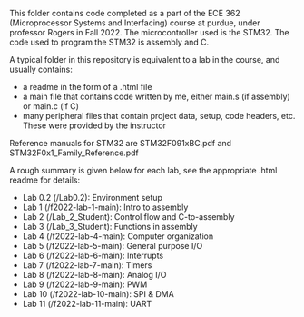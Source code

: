 This folder contains code completed as a part of the ECE 362 (Microprocessor Systems and Interfacing) course at purdue, under professor Rogers in Fall 2022.
The microcontroller used is the STM32. The code used to program the STM32 is assembly and C.

A typical folder in this repository is equivalent to a lab in the course, and usually contains:
- a readme in the form of a .html file
- a main file that contains code written by me, either main.s (if assembly) or main.c (if C)
- many peripheral files that contain project data, setup, code headers, etc. These were provided by the instructor

Reference manuals for STM32 are STM32F091xBC.pdf and STM32F0x1_Family_Reference.pdf

A rough summary is given below for each lab, see the appropriate .html readme for details:
- Lab 0.2 (/Lab0.2): Environment setup
- Lab 1 (/f2022-lab-1-main): Intro to assembly
- Lab 2 (/Lab_2_Student): Control flow and C-to-assembly
- Lab 3 (/Lab_3_Student): Functions in assembly
- Lab 4 (/f2022-lab-4-main): Computer organization
- Lab 5 (/f2022-lab-5-main): General purpose I/O
- Lab 6 (/f2022-lab-6-main): Interrupts
- Lab 7 (/f2022-lab-7-main): Timers
- Lab 8 (/f2022-lab-8-main): Analog I/O
- Lab 9 (/f2022-lab-9-main): PWM
- Lab 10 (/f2022-lab-10-main): SPI & DMA
- Lab 11 (/f2022-lab-11-main): UART
